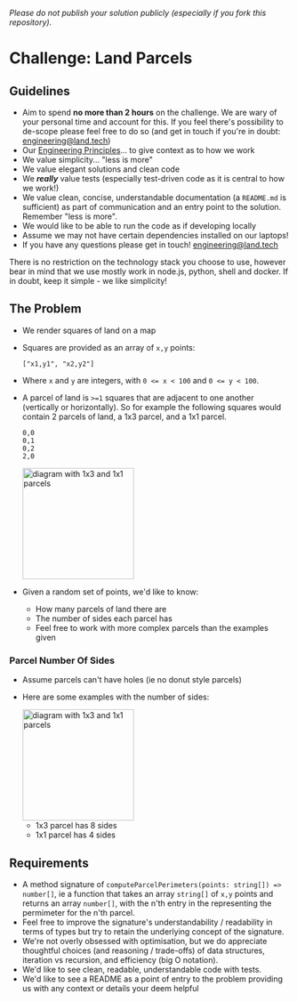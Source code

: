 _Please do not publish your solution publicly (especially if you fork this repository)._

# Challenge: Land Parcels

## Guidelines

- Aim to spend **no more than 2 hours** on the challenge. We are wary of your personal time and account for this. If you feel there's possibility to de-scope please feel free to do so (and get in touch if you're in doubt: engineering@land.tech)
- Our [Engineering Principles](https://engineering.land.tech/principles)... to give context as to how we work
- We value simplicity... "less is more"
- We value elegant solutions and clean code
- We **_really_** value tests (especially test-driven code as it is central to how we work!)
- We value clean, concise, understandable documentation (a `README.md` is sufficient) as part of communication and an entry point to the solution. Remember "less is more".
- We would like to be able to run the code as if developing locally
- Assume we may not have certain dependencies installed on our laptops!
- If you have any questions please get in touch! engineering@land.tech

There is no restriction on the technology stack you choose to use, however bear in mind that we use mostly work in node.js, python, shell and docker. If in doubt, keep it simple - we like simplicity!

## The Problem

- We render squares of land on a map
- Squares are provided as an array of `x,y` points:

  ```text
  ["x1,y1", "x2,y2"]
  ```

- Where `x` and `y` are integers, with `0 <= x < 100` and `0 <= y < 100`.

- A parcel of land is `>=1` squares that are adjacent to one another (vertically or horizontally). So for example the following squares would contain 2 parcels of land, a 1x3 parcel, and a 1x1 parcel.

  ```text
  0,0
  0,1
  0,2
  2,0
  ```

  <img  alt="diagram with 1x3 and 1x1 parcels" src="/land-parcels/diagram.png" height=200>

- Given a random set of points, we'd like to know:
  - How many parcels of land there are
  - The number of sides each parcel has
  - Feel free to work with more complex parcels than the examples given

### Parcel Number Of Sides

- Assume parcels can't have holes (ie no donut style parcels)
- Here are some examples with the number of sides:

  <img  alt="diagram with 1x3 and 1x1 parcels" src="/land-parcels/diagram.png" height=200>

  - 1x3 parcel has 8 sides
  - 1x1 parcel has 4 sides

## Requirements

- A method signature of `computeParcelPerimeters(points: string[]) => number[]`, ie a function that takes an array `string[]` of `x,y` points
  and returns an array `number[]`, with the n'th entry in the representing the permimeter for the n'th parcel.
- Feel free to improve the signature's understandability / readability in terms of types but try to retain the underlying concept of the signature.
- We're not overly obsessed with optimisation, but we do appreciate thoughtful choices (and reasoning / trade-offs) of data structures, iteration vs recursion, and efficiency (big O notation).
- We'd like to see clean, readable, understandable code with tests.
- We'd like to see a README as a point of entry to the problem providing us with any context or details your deem helpful
